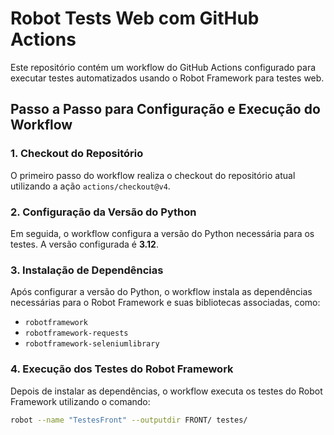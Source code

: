 # Robot Tests Web com GitHub Actions

Este repositório contém um workflow do GitHub Actions configurado para executar testes automatizados usando o Robot Framework para testes web.

## Passo a Passo para Configuração e Execução do Workflow

### 1. Checkout do Repositório
O primeiro passo do workflow realiza o checkout do repositório atual utilizando a ação `actions/checkout@v4`.

### 2. Configuração da Versão do Python
Em seguida, o workflow configura a versão do Python necessária para os testes. A versão configurada é **3.12**.

### 3. Instalação de Dependências
Após configurar a versão do Python, o workflow instala as dependências necessárias para o Robot Framework e suas bibliotecas associadas, como:
- `robotframework`
- `robotframework-requests`
- `robotframework-seleniumlibrary`

### 4. Execução dos Testes do Robot Framework
Depois de instalar as dependências, o workflow executa os testes do Robot Framework utilizando o comando:

```bash
robot --name "TestesFront" --outputdir FRONT/ testes/
